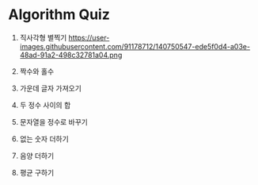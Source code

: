 # Algorithm Quiz

1. 직사각형 별찍기
https://user-images.githubusercontent.com/91178712/140750547-ede5f0d4-a03e-48ad-91a2-498c32781a04.png
2. 짝수와 홀수

3. 가운데 글자 가져오기

4. 두 정수 사이의 합

5. 문자열을 정수로 바꾸기

6. 없는 숫자 더하기

7. 음양 더하기

8. 평균 구하기

